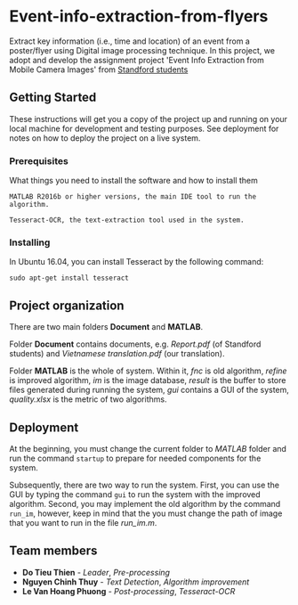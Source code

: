 # Event-info-extraction-from-flyers

Extract key information (i.e., time and location) of an event from a poster/flyer using Digital image processing technique. In this project, we adopt and develop the assignment project 'Event Info Extraction from Mobile Camera Images' from [Standford students](https://web.stanford.edu/class/ee368/Project_Winter_1314/)

## Getting Started

These instructions will get you a copy of the project up and running on your local machine for development and testing purposes. See deployment for notes on how to deploy the project on a live system.

### Prerequisites

What things you need to install the software and how to install them

```
MATLAB R2016b or higher versions, the main IDE tool to run the algorithm.

Tesseract-OCR, the text-extraction tool used in the system.
```

### Installing

In Ubuntu 16.04, you can install Tesseract by the following command:

```
sudo apt-get install tesseract
```

## Project organization

There are two main folders **Document** and **MATLAB**.

Folder **Document** contains documents, e.g. *Report.pdf* (of Standford students) and *Vietnamese translation.pdf* (our translation). 

Folder **MATLAB** is the whole of system. Within it, *fnc* is old algorithm, *refine* is improved algorithm, *im* is the image database, *result* is the buffer to store files generated during running the system, *gui* contains a GUI of the system, *quality.xlsx* is the metric of two algorithms.

## Deployment

At the beginning, you must change the current folder to *MATLAB* folder and run the command ```startup``` to prepare for needed components for the system.

Subsequently, there are two way to run the system. First, you can use the GUI by typing the command ```gui``` to run the system with the improved algorithm. Second, you may implement the old algorithm by the command ```run_im```, however, keep in mind that the you must change the path of image that you want to run in the file *run_im.m*.

## Team members

* **Do Tieu Thien** - *Leader*, *Pre-processing*
* **Nguyen Chinh Thuy** - *Text Detection*, *Algorithm improvement*
* **Le Van Hoang Phuong** - *Post-processing*, *Tesseract-OCR*
